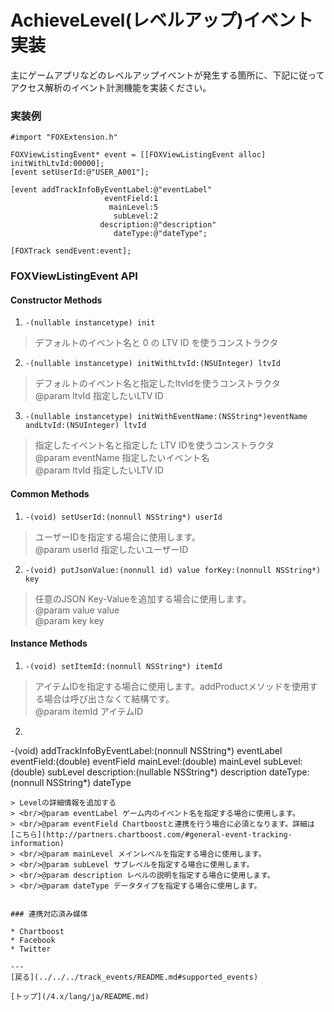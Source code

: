 # AchieveLevel(レベルアップ)イベント実装

主にゲームアプリなどのレベルアップイベントが発生する箇所に、下記に従ってアクセス解析のイベント計測機能を実装ください。

### 実装例

```objc
#import "FOXExtension.h"

FOXViewListingEvent* event = [[FOXViewListingEvent alloc] initWithLtvId:00000];
[event setUserId:@"USER_A001"];

[event addTrackInfoByEventLabel:@"eventLabel"
                     eventField:1
                      mainLevel:5
                       subLevel:2
                    description:@"description"
                       dateType:@"dateType";

[FOXTrack sendEvent:event];
```


### FOXViewListingEvent API

#### Constructor Methods
1. `-(nullable instancetype) init`
> デフォルトのイベント名と 0 の LTV ID を使うコンストラクタ

2. `-(nullable instancetype) initWithLtvId:(NSUInteger) ltvId`
> デフォルトのイベント名と指定したltvIdを使うコンストラクタ
> <br/>@param ltvId 指定したいLTV ID

3. `-(nullable instancetype) initWithEventName:(NSString*)eventName andLtvId:(NSUInteger) ltvId`
> 指定したイベント名と指定した LTV IDを使うコンストラクタ
> <br/>@param eventName 指定したいイベント名
> <br/>@param ltvId 指定したいLTV ID

#### Common Methods
1. `-(void) setUserId:(nonnull NSString*) userId`
> ユーザーIDを指定する場合に使用します。
> <br/>@param userId 指定したいユーザーID

2. `-(void) putJsonValue:(nonnull id) value forKey:(nonnull NSString*) key`
> 任意のJSON Key-Valueを追加する場合に使用します。
> <br/>@param value value
> <br/>@param key key


#### Instance Methods

1. `-(void) setItemId:(nonnull NSString*) itemId`
> アイテムIDを指定する場合に使用します。addProductメソッドを使用する場合は呼び出さなくて結構です。
> <br/>@param itemId アイテムID

2. ```
-(void) addTrackInfoByEventLabel:(nonnull NSString*) eventLabel
                      eventField:(double) eventField
                       mainLevel:(double) mainLevel
                        subLevel:(double) subLevel
                     description:(nullable NSString*) description
                        dateType:(nonnull NSString*) dateType
```
> Levelの詳細情報を追加する
> <br/>@param eventLabel ゲーム内のイベント名を指定する場合に使用します。
> <br/>@param eventField Chartboostと連携を行う場合に必須となります。詳細は[こちら](http://partners.chartboost.com/#general-event-tracking-information)
> <br/>@param mainLevel メインレベルを指定する場合に使用します。
> <br/>@param subLevel サブレベルを指定する場合に使用します。
> <br/>@param description レベルの説明を指定する場合に使用します。
> <br/>@param dateType データタイプを指定する場合に使用します。


### 連携対応済み媒体

* Chartboost
* Facebook
* Twitter

---
[戻る](../../../track_events/README.md#supported_events)

[トップ](/4.x/lang/ja/README.md)
